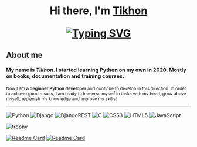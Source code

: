 <h1 align="center">Hi there, I'm <a href="#" target="_blank">Tikhon</a> 

<!-- <h3 align="center">Novice developer from Moscow 🇷🇺</h3> -->

[![Typing SVG](https://readme-typing-svg.herokuapp.com?font=Markdown+Font+&size=25&pause=1000&color=000000&center=true&vCenter=true&multiline=true&width=435&lines=Beginner+Python+developer)](https://git.io/typing-svg)
  
## About me
<!-- [![Typing SVG](https://readme-typing-svg.herokuapp.com?font=Markdown+Font+&size=25&pause=1000&color=000000&width=435&lines=About+me)](https://git.io/typing-svg) -->
#### My name is *Tikhon*. I started learning Python on my own in 2020. Mostly on books, documentation and training courses.

<sup>Now I am **a beginner Python developer** and continue to develop in this direction. In order to achieve good results, I am ready to immerse myself in tasks with my head, grow above myself, replenish my knowledge and improve my skills! </sup>
<hr>

<!-- ## About me
#### My name is *Tikhon*. I started learning Python on my own in 2020. Mostly on books, documentation and training courses.

<sup>Now I am **a beginner Python developer** and continue to develop in this direction. In order to achieve good results, I am ready to immerse myself in tasks with my head, grow above myself, replenish my knowledge and improve my skills! </sup>
<hr> -->

<div style="display: inline">
<image src="https://img.shields.io/badge/python-3670A0?style=for-the-badge&logo=python&logoColor=ffdd54" alt="Python">
<image src="https://img.shields.io/badge/django-%23092E20.svg?style=for-the-badge&logo=django&logoColor=white" alt="Django">
<image src="https://img.shields.io/badge/DJANGO-REST-ff1709?style=for-the-badge&logo=django&logoColor=white&color=ff1709&labelColor=gray" alt="DjangoREST">
<image src="https://img.shields.io/badge/c-%2300599C.svg?style=for-the-badge&logo=c&logoColor=white" alt="C">
<image src="https://img.shields.io/badge/css3-%231572B6.svg?style=for-the-badge&logo=css3&logoColor=white" alt="CSS3">
<image src="https://img.shields.io/badge/html5-%23E34F26.svg?style=for-the-badge&logo=html5&logoColor=white" alt="HTML5">
<image src="https://img.shields.io/badge/javascript-%23323330.svg?style=for-the-badge&logo=javascript&logoColor=%23F7DF1E" alt="JavaScript">
  
</div>

[![trophy](https://github-profile-trophy.vercel.app/?username=Tixon-noxit)](https://github.com/ryo-ma/github-profile-trophy)

[![Readme Card](https://github-readme-stats.vercel.app/api/pin/?username=Tixon-noxit&repo=LockerBox)](https://github.com/anuraghazra/github-readme-stats)
[![Readme Card](https://github-readme-stats.vercel.app/api/pin/?username=Tixon-noxit&repo=Sait_designer_portfolio)](https://github.com/anuraghazra/github-readme-stats)
  
